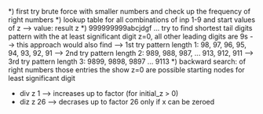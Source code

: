 *) first try brute force with smaller numbers and check up the frequency of right numbers
*) lookup table for all combinations of inp 1-9 and start values of z --> value: result z
*) 999999999abcjdgf ... try to find shortest tail digits pattern with the at least significant digit z=0, all other leading digits are 9s
--> this approach would also find 
 --> 1st try pattern length 1: 98, 97, 96, 95, 94, 93, 92, 91 
 --> 2nd try pattern length 2: 989, 988, 987, ... 913, 912, 911
 --> 3rd try pattern length 3: 9899, 9898, 9897 ... 9113
*) backward search: of right numbers those entries the show z=0 are possible starting nodes for least significant digit 


* div z 1 --> increases up to factor (for initial_z > 0)
* diz z 26 --> decrases up to factor 26 only if x can be zeroed